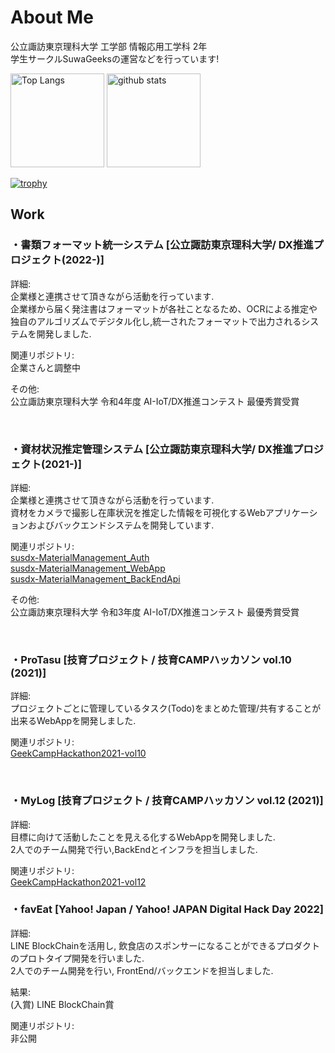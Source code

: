 <h1>
  About Me
</h1>
<p>
  公立諏訪東京理科大学 工学部 情報応用工学科 2年<br>
  学生サークルSuwaGeeksの運営などを行っています!
</p>

<p align="left"> 
  <img alt="Top Langs" height="150px" src="https://github-readme-stats.vercel.app/api/top-langs/?username=Sora-210&layout=compact&show_icons=true" />
  <img alt="github stats" height="150px" src="https://github-readme-stats.vercel.app/api?username=Sora-210&show_icons=ture" />
</p>

[![trophy](https://github-profile-trophy.vercel.app/?username=Sora-210&theme=onedark&column=7
)](https://github.com/ryo-ma/github-profile-trophy)

<h2>
 Work
</h2>
<h3>
 ・書類フォーマット統一システム [公立諏訪東京理科大学/ DX推進プロジェクト(2022-)]
</h3>
<p>
  詳細:<br>
  企業様と連携させて頂きながら活動を行っています.<br>
  企業様から届く発注書はフォーマットが各社ことなるため、OCRによる推定や独自のアルゴリズムでデジタル化し,統一されたフォーマットで出力されるシステムを開発しました.<br>
</p>
<p>
  関連リポジトリ:<br>
  企業さんと調整中
  <br>
</p>
<p>
  その他:<br>
  公立諏訪東京理科大学 令和4年度 AI-IoT/DX推進コンテスト 最優秀賞受賞
</p>
<br>
<h3>
 ・資材状況推定管理システム [公立諏訪東京理科大学/ DX推進プロジェクト(2021-)]
</h3>
<p>
  詳細:<br>
  企業様と連携させて頂きながら活動を行っています.<br>
  資材をカメラで撮影し在庫状況を推定した情報を可視化するWebアプリケーションおよびバックエンドシステムを開発しています.<br>
</p>
<p>
  関連リポジトリ:<br>
  <a href="https://github.com/Sora-210/susdx-MaterialManagement_Auth">susdx-MaterialManagement_Auth</a><br>
  <a href="https://github.com/Sora-210/susdx-MaterialManagement_WebApp">susdx-MaterialManagement_WebApp</a><br>
  <a href="https://github.com/Sora-210/susdx-MaterialManagement_BackEndApi">susdx-MaterialManagement_BackEndApi</a><br>
</p>
<p>
  その他:<br>
  公立諏訪東京理科大学 令和3年度 AI-IoT/DX推進コンテスト 最優秀賞受賞
</p>
<br>
<h3>
 ・ProTasu [技育プロジェクト / 技育CAMPハッカソン vol.10 (2021)]
</h3>
<p>
  詳細:<br>
  プロジェクトごとに管理しているタスク(Todo)をまとめた管理/共有することが出来るWebAppを開発しました.
</p>
<p>
  関連リポジトリ:<br>
  <a href="https://github.com/Sora-210/GeekCampHackathon2021-vol10">GeekCampHackathon2021-vol10</a><br>
</p>
<br>
<h3>
 ・MyLog [技育プロジェクト / 技育CAMPハッカソン vol.12 (2021)]
</h3>
<p>
  詳細:<br>
  目標に向けて活動したことを見える化するWebAppを開発しました.<br>
  2人でのチーム開発で行い,BackEndとインフラを担当しました.
</p>
<p>
  関連リポジトリ:<br>
  <a href="https://github.com/Sora-210/GeekCampHackathon2021-vol12">GeekCampHackathon2021-vol12</a><br>
</p>

<h3>
 ・favEat [Yahoo! Japan / Yahoo! JAPAN Digital Hack Day 2022]
</h3>
<p>
  詳細:<br>
  LINE BlockChainを活用し, 飲食店のスポンサーになることができるプロダクトのプロトタイプ開発を行いました.<br>
  2人でのチーム開発を行い, FrontEnd/バックエンド<BlockChain>を担当しました.
</p>
<p>
  結果:<br>
  (入賞) LINE BlockChain賞
</p>
<p>
  関連リポジトリ:<br>
  非公開
</p>
